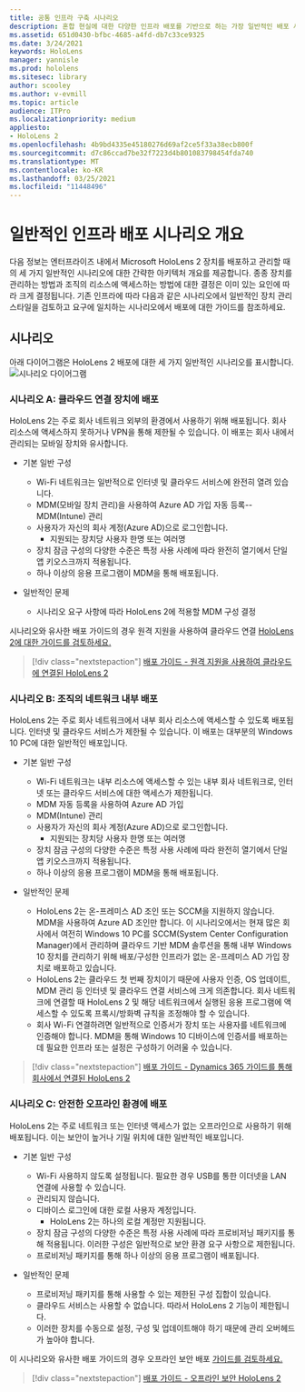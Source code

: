 ```yaml
---
title: 공통 인프라 구축 시나리오
description: 혼합 현실에 대한 다양한 인프라 배포를 기반으로 하는 가장 일반적인 배포 시나리오 중 일부에 대해 설명합니다.
ms.assetid: 651d0430-bfbc-4685-a4fd-db7c33ce9325
ms.date: 3/24/2021
keywords: HoloLens
manager: yannisle
ms.prod: hololens
ms.sitesec: library
author: scooley
ms.author: v-evmill
ms.topic: article
audience: ITPro
ms.localizationpriority: medium
appliesto:
- HoloLens 2
ms.openlocfilehash: 4b9bd4335e45180276d69af2ce5f33a38ecb800f
ms.sourcegitcommit: d7c86ccad7be32f7223d4b801083798454fda740
ms.translationtype: MT
ms.contentlocale: ko-KR
ms.lasthandoff: 03/25/2021
ms.locfileid: "11448496"
---
```

# <a name="common-infrastructure-deployment-scenarios-overview"></a>일반적인 인프라 배포 시나리오 개요

다음 정보는 엔터프라이즈 내에서 Microsoft HoloLens 2 장치를 배포하고 관리할 때의 세 가지 일반적인 시나리오에 대한 간략한 아키텍처 개요를 제공합니다. 종종 장치를 관리하는 방법과 조직의 리소스에 액세스하는 방법에 대한 결정은 이미 있는 요인에 따라 크게 결정됩니다. 기존 인프라에 따라 다음과 같은 시나리오에서 일반적인 장치 관리 스타일을 검토하고 요구에 일치하는 시나리오에서 배포에 대한 가이드를 참조하세요.

## <a name="scenarios"></a>시나리오

아래 다이어그램은 HoloLens 2 배포에 대한 세 가지 일반적인 시나리오를 표시합니다.
![시나리오 다이어그램](images/scenarios.jpg)

### <a name="scenario-a-deploy-to-cloud-connect-devices"></a>시나리오 A: 클라우드 연결 장치에 배포

HoloLens 2는 주로 회사 네트워크 외부의 환경에서 사용하기 위해 배포됩니다. 회사 리소스에 액세스하지 못하거나 VPN을 통해 제한될 수 있습니다. 이 배포는 회사 내에서 관리되는 모바일 장치와 유사합니다.
 * 기본 일반 구성
   * Wi-Fi 네트워크는 일반적으로 인터넷 및 클라우드 서비스에 완전히 열려 있습니다.
   * MDM(모바일 장치 관리)을 사용하여 Azure AD 가입 자동 등록--MDM(Intune) 관리
   * 사용자가 자신의 회사 계정(Azure AD)으로 로그인합니다.
     * 지원되는 장치당 사용자 한명 또는 여러명
   * 장치 잠금 구성의 다양한 수준은 특정 사용 사례에 따라 완전히 열기에서 단일 앱 키오스크까지 적용됩니다.
   * 하나 이상의 응용 프로그램이 MDM을 통해 배포됩니다.

* 일반적인 문제
   * 시나리오 요구 사항에 따라 HoloLens 2에 적용할 MDM 구성 결정

시나리오와 유사한 배포 가이드의 경우 원격 지원을 사용하여 클라우드 연결 [HoloLens 2에 대한 가이드를 검토하세요.](hololens2-cloud-connected-overview.md)

> [!div class="nextstepaction"]
> [배포 가이드 - 원격 지원을 사용하여 클라우드에 연결된 HoloLens 2](hololens2-cloud-connected-overview.md)

### <a name="scenario-b-deploy-inside-your-organizations-network"></a>시나리오 B: 조직의 네트워크 내부 배포

HoloLens 2는 주로 회사 네트워크에서 내부 회사 리소스에 액세스할 수 있도록 배포됩니다. 인터넷 및 클라우드 서비스가 제한될 수 있습니다. 이 배포는 대부분의 Windows 10 PC에 대한 일반적인 배포입니다.

 * 기본 일반 구성
   * Wi-Fi 네트워크는 내부 리소스에 액세스할 수 있는 내부 회사 네트워크로, 인터넷 또는 클라우드 서비스에 대한 액세스가 제한됩니다.
   * MDM 자동 등록을 사용하여 Azure AD 가입
   * MDM(Intune) 관리
   * 사용자가 자신의 회사 계정(Azure AD)으로 로그인합니다.
     * 지원되는 장치당 사용자 한명 또는 여러명
   * 장치 잠금 구성의 다양한 수준은 특정 사용 사례에 따라 완전히 열기에서 단일 앱 키오스크까지 적용됩니다.
   * 하나 이상의 응용 프로그램이 MDM을 통해 배포됩니다.

 * 일반적인 문제
   * HoloLens 2는 온-프레미스 AD 조인 또는 SCCM을 지원하지 않습니다. MDM을 사용하여 Azure AD 조인만 합니다. 이 시나리오에서는 현재 많은 회사에서 여전히 Windows 10 PC를 SCCM(System Center Configuration Manager)에서 관리하며 클라우드 기반 MDM 솔루션을 통해 내부 Windows 10 장치를 관리하기 위해 배포/구성한 인프라가 없는 온-프레미스 AD 가입 장치로 배포하고 있습니다.
   * HoloLens 2는 클라우드 첫 번째 장치이기 때문에 사용자 인증, OS 업데이트, MDM 관리 등 인터넷 및 클라우드 연결 서비스에 크게 의존합니다. 회사 네트워크에 연결할 때 HoloLens 2 및 해당 네트워크에서 실행된 응용 프로그램에 액세스할 수 있도록 프록시/방화벽 규칙을 조정해야 할 수 있습니다.
   * 회사 Wi-Fi 연결하려면 일반적으로 인증서가 장치 또는 사용자를 네트워크에 인증해야 합니다. MDM을 통해 Windows 10 디바이스에 인증서를 배포하는 데 필요한 인프라 또는 설정은 구성하기 어려울 수 있습니다.

> [!div class="nextstepaction"]
> [배포 가이드 - Dynamics 365 가이드를 통해 회사에서 연결된 HoloLens 2](hololens2-corp-connected-overview.md)

### <a name="scenario-c-deploy-in-secure-offline-environment"></a>시나리오 C: 안전한 오프라인 환경에 배포

HoloLens 2는 주로 네트워크 또는 인터넷 액세스가 없는 오프라인으로 사용하기 위해 배포됩니다. 이는 보안이 높거나 기밀 위치에 대한 일반적인 배포입니다.
 * 기본 일반 구성
   * Wi-Fi 사용하지 않도록 설정됩니다. 필요한 경우 USB를 통한 이더넷을 LAN 연결에 사용할 수 있습니다.
   * 관리되지 않습니다.
   * 디바이스 로그인에 대한 로컬 사용자 계정입니다.
     * HoloLens 2는 하나의 로컬 계정만 지원됩니다.
   * 장치 잠금 구성의 다양한 수준은 특정 사용 사례에 따라 프로비저닝 패키지를 통해 적용됩니다. 이러한 구성은 일반적으로 보안 환경 요구 사항으로 제한됩니다.
   * 프로비저닝 패키지를 통해 하나 이상의 응용 프로그램이 배포됩니다.

 * 일반적인 문제
   * 프로비저닝 패키지를 통해 사용할 수 있는 제한된 구성 집합이 있습니다.
   * 클라우드 서비스는 사용할 수 없습니다. 따라서 HoloLens 2 기능이 제한됩니다.
   * 이러한 장치를 수동으로 설정, 구성 및 업데이트해야 하기 때문에 관리 오버헤드가 높아야 합니다.

이 시나리오와 유사한 배포 가이드의 경우 오프라인 보안 배포 [가이드를 검토하세요.](hololens-common-scenarios-offline-secure.md)

> [!div class="nextstepaction"]
> [배포 가이드 - 오프라인 보안 HoloLens 2](hololens-common-scenarios-offline-secure.md)
